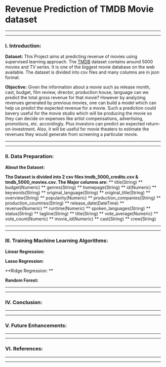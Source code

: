 # Revenue Prediction of TMDB Movie dataset
******************************************************************************************************************************
******************************************************************************************************************************
### I. Introduction:

**Dataset:** 
This Project aims at predicting revenue of movies using supervised learning approach. The [TMDB](https://www.kaggle.com/tmdb/tmdb-movie-metadata/data) dataset contains around 5000 movies and TV series. It is one of the biggest movie database on the web available. The dataset is divided into csv files and many columns are in json format.


**Objective:** 
Given the information  about a movie such as release month, cast, budget, film review, director, production house, language can we predict the total gross revenue for that movie? However by analyzing revenues generated by previous movies, one can build a model which can help us predict the expected revenue for a movie. Such a prediction could bevery useful for the movie studio which will be producing the movie so they can decide on expenses like artist compensations, advertising, promotions, etc. accordingly. Plus investors can predict an expected return-on-investment. Also, it will be useful for movie theaters to estimate the revenues they would generate from screening a particular movie. 

******************************************************************************************************************************
******************************************************************************************************************************
### II. Data Preparation:

**About the Dataset:**

**The Dataset is divided into 2 csv files tmdb_5000_credits.csv & tmdb_5000_movies.csv. The Major columns are:**
** title(String)
** budget(Numeric)
** genres(String)
** homepage(String)
** id(Numeric)
** keywords(String)
** original_language(String)
** original_title(String)
** overview(String)
** popularity(Numeric)
** production_companies(String)
** production_countries(String)
** release_date(DateTime)
** revenue(Numeric)
** runtime(Numeric)
** spoken_languages(String)
** status(String)
** tagline(String)
** title(String)
** vote_average(Numeric)
** vote_count(Numeric)
** movie_id(Numeric)
** cast(String)
** crew(String)


******************************************************************************************************************************
******************************************************************************************************************************
### III. Training Machine Learning Algorithms:

**Linear Regression:**

**Lasso Regression:**

**Ridge Regression: **

**Random Forest:**


******************************************************************************************************************************
******************************************************************************************************************************
### IV. Conclusion:

******************************************************************************************************************************
******************************************************************************************************************************
### V. Future Enhancements:

******************************************************************************************************************************
******************************************************************************************************************************
### VI. References:

******************************************************************************************************************************
******************************************************************************************************************************

